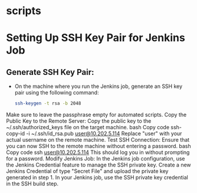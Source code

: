 # scripts

# Setting Up SSH Key Pair for Jenkins Job

## Generate SSH Key Pair:
- On the machine where you run the Jenkins job, generate an SSH key pair using the following command:
  ```bash
  ssh-keygen -t rsa -b 2048
Make sure to leave the passphrase empty for automated scripts.
Copy the Public Key to the Remote Server:
Copy the public key to the ~/.ssh/authorized_keys file on the target machine.
bash
Copy code
ssh-copy-id -i ~/.ssh/id_rsa.pub user@10.202.5.114
Replace "user" with your actual username on the remote machine.
Test SSH Connection:
Ensure that you can now SSH to the remote machine without entering a password.
bash
Copy code
ssh user@10.202.5.114
This should log you in without prompting for a password.
Modify Jenkins Job:
In the Jenkins job configuration, use the Jenkins Credential feature to manage the SSH private key.
Create a new Jenkins Credential of type "Secret File" and upload the private key generated in step 1.
In your Jenkins job, use the SSH private key credential in the SSH build step.
